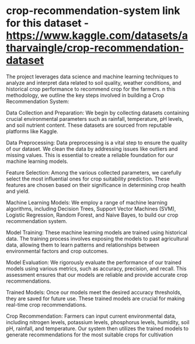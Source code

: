 # crop-recommendation-system link for this dataset - https://www.kaggle.com/datasets/atharvaingle/crop-recommendation-dataset
The project leverages data science and machine learning techniques to analyze and interpret data related to soil quality, weather conditions, and historical crop performance to recommend crop for the farmers.​
n this methodology, we outline the key steps involved in building a Crop Recommendation System: 

Data Collection and Preparation: We begin by collecting datasets containing crucial environmental parameters such as rainfall, temperature, pH levels, and soil nutrient content. These datasets are sourced from reputable platforms like Kaggle. 

Data Preprocessing: Data preprocessing is a vital step to ensure the quality of our dataset. We clean the data by addressing issues like outliers and missing values. This is essential to create a reliable foundation for our machine learning models. 

Feature Selection: Among the various collected parameters, we carefully select the most influential ones for crop suitability prediction. These features are chosen based on their significance in determining crop health and yield. 

Machine Learning Models: We employ a range of machine learning algorithms, including Decision Trees, Support Vector Machines (SVM), Logistic Regression, Random Forest, and Naive Bayes, to build our crop recommendation system. 

Model Training: These machine learning models are trained using historical data. The training process involves exposing the models to past agricultural data, allowing them to learn patterns and relationships between environmental factors and crop outcomes. 

Model Evaluation: We rigorously evaluate the performance of our trained models using various metrics, such as accuracy, precision, and recall. This assessment ensures that our models are reliable and provide accurate crop recommendations. 

Trained Models: Once our models meet the desired accuracy thresholds, they are saved for future use. These trained models are crucial for making real-time crop recommendations. 

Crop Recommendation: Farmers can input current environmental data, including nitrogen levels, potassium levels, phosphorus levels, humidity, soil pH, rainfall, and temperature. Our system then utilizes the trained models to generate recommendations for the most suitable crops for cultivation 
